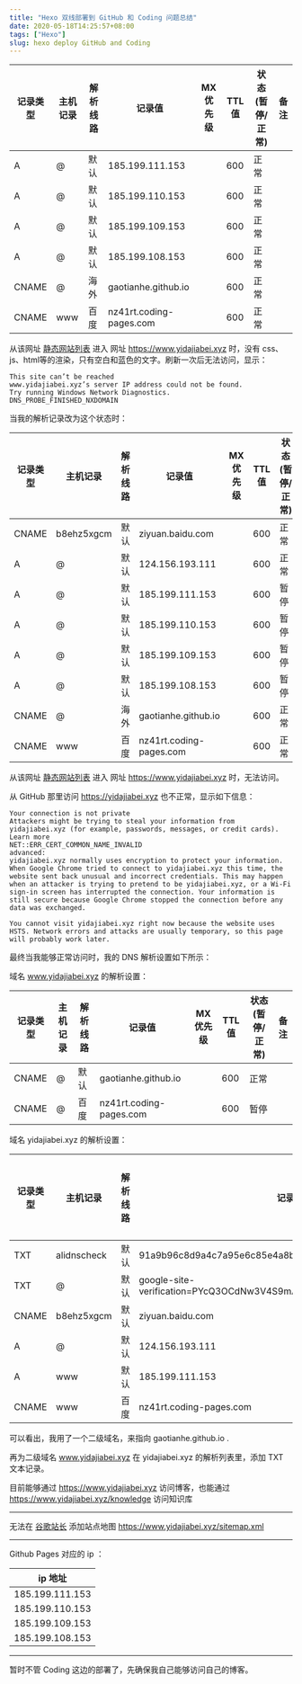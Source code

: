 ```yaml
---
title: "Hexo 双线部署到 GitHub 和 Coding 问题总结"
date: 2020-05-18T14:25:57+08:00
tags: ["Hexo"]
slug: hexo deploy GitHub and Coding
---
```


| 记录类型 | 主机记录 | 解析线路 | 记录值                  | MX优先级 | TTL值 | 状态(暂停/正常) | 备注 |
| -------- | -------- | -------- | ----------------------- | -------- | ----- | --------------- | ---- |
| A        | @        | 默认     | 185.199.111.153         |          | 600   | 正常            |      |
| A        | @        | 默认     | 185.199.110.153         |          | 600   | 正常            |      |
| A        | @        | 默认     | 185.199.109.153         |          | 600   | 正常            |      |
| A        | @        | 默认     | 185.199.108.153         |          | 600   | 正常            |      |
| CNAME    | @        | 海外     | gaotianhe.github.io     |          | 600   | 正常            |      |
| CNAME    | www      | 百度     | nz41rt.coding-pages.com |          | 600   | 正常            |      |

从该网址 [静态网站列表](https://yidajiabei.coding.net/p/yidajiabei/cd/website/static) 进入 网址 <https://www.yidajiabei.xyz> 时，没有 css、js、html等的渲染，只有空白和蓝色的文字。刷新一次后无法访问，显示：

```text
This site can’t be reached
www.yidajiabei.xyz’s server IP address could not be found.
Try running Windows Network Diagnostics.
DNS_PROBE_FINISHED_NXDOMAIN
```

当我的解析记录改为这个状态时：

| 记录类型 | 主机记录   | 解析线路 | 记录值                  | MX优先级 | TTL值 | 状态(暂停/正常) | 备注 |
| -------- | ---------- | -------- | ----------------------- | -------- | ----- | --------------- | ---- |
| CNAME    | b8ehz5xgcm | 默认     | ziyuan.baidu.com        |          | 600   | 正常            |      |
| A        | @          | 默认     | 124.156.193.111         |          | 600   | 正常            |      |
| A        | @          | 默认     | 185.199.111.153         |          | 600   | 暂停            |      |
| A        | @          | 默认     | 185.199.110.153         |          | 600   | 暂停            |      |
| A        | @          | 默认     | 185.199.109.153         |          | 600   | 暂停            |      |
| A        | @          | 默认     | 185.199.108.153         |          | 600   | 暂停            |      |
| CNAME    | @          | 海外     | gaotianhe.github.io     |          | 600   | 正常            |      |
| CNAME    | www        | 百度     | nz41rt.coding-pages.com |          | 600   | 正常            |      |

从该网址 [静态网站列表](https://yidajiabei.coding.net/p/yidajiabei/cd/website/static) 进入 网址 <https://www.yidajiabei.xyz> 时，无法访问。

从 GitHub 那里访问 <https://yidajiabei.xyz> 也不正常，显示如下信息：

```text
Your connection is not private
Attackers might be trying to steal your information from yidajiabei.xyz (for example, passwords, messages, or credit cards). Learn more
NET::ERR_CERT_COMMON_NAME_INVALID
advanced:
yidajiabei.xyz normally uses encryption to protect your information. When Google Chrome tried to connect to yidajiabei.xyz this time, the website sent back unusual and incorrect credentials. This may happen when an attacker is trying to pretend to be yidajiabei.xyz, or a Wi-Fi sign-in screen has interrupted the connection. Your information is still secure because Google Chrome stopped the connection before any data was exchanged.

You cannot visit yidajiabei.xyz right now because the website uses HSTS. Network errors and attacks are usually temporary, so this page will probably work later.
```

最终当我能够正常访问时，我的 DNS 解析设置如下所示：

域名 www.yidajiabei.xyz 的解析设置：

| 记录类型 | 主机记录 | 解析线路 | 记录值                  | MX优先级 | TTL值 | 状态(暂停/正常) | 备注 |
| -------- | -------- | -------- | ----------------------- | -------- | ----- | --------------- | ---- |
| CNAME    | @        | 默认     | gaotianhe.github.io     |          | 600   | 正常            |      |
| CNAME    | @        | 百度     | nz41rt.coding-pages.com |          | 600   | 暂停            |      |

域名 yidajiabei.xyz 的解析设置：

| 记录类型 | 主机记录    | 解析线路 | 记录值                                                       | MX优先级 | TTL值 | 状态(暂停/正常) | 备注 |
| -------- | ----------- | -------- | ------------------------------------------------------------ | -------- | ----- | --------------- | ---- |
| TXT      | alidnscheck | 默认     | 91a9b96c8d9a4c7a95e6c85e4a8b793d                             |          | 600   | 正常            |      |
| TXT      | @           | 默认     | google-site-verification=PYcQ3OCdNw3V4S9mA4oesqV7wPGXSC10PavQJRlg_ek | 600      | 正常  |                 |      |
| CNAME    | b8ehz5xgcm  | 默认     | ziyuan.baidu.com                                             |          | 600   | 正常            |      |
| A        | @           | 默认     | 124.156.193.111                                              |          | 600   | 暂停            |      |
| A        | www         | 默认     | 185.199.111.153                                              |          | 600   | 正常            |      |
| CNAME    | www         | 百度     | nz41rt.coding-pages.com                                      |          | 600   | 暂停            |      |

可以看出，我用了一个二级域名，来指向 gaotianhe.github.io .

再为二级域名 www.yidajiabei.xyz 在 yidajiabei.xyz 的解析列表里，添加 TXT 文本记录。

目前能够通过 <https://www.yidajiabei.xyz> 访问博客，也能通过 <https://www.yidajiabei.xyz/knowledge> 访问知识库

---

无法在 [谷歌站长](https://search.google.com/search-console?resource_id=sc-domain%3Ayidajiabei.xyz) 添加站点地图 <https://www.yidajiabei.xyz/sitemap.xml>

---

Github Pages 对应的 ip ：

| ip 地址         |
| --------------- |
| 185.199.111.153 |
| 185.199.110.153 |
| 185.199.109.153 |
| 185.199.108.153 |

---

暂时不管 Coding 这边的部署了，先确保我自己能够访问自己的博客。
